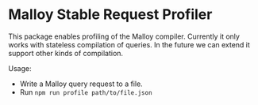 # Malloy Stable Request Profiler

This package enables profiling of the Malloy compiler. Currently it only works with stateless compilation of queries. In the future we can extend it support other kinds of compilation.

Usage:

- Write a Malloy query request to a file.
- Run `npm run profile path/to/file.json`

